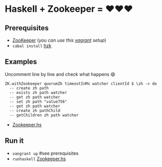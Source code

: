 # Haskell + Zookeeper = :heart::heart::heart:

## Prerequisites
* [ZooKeeper](http://zookeeper.apache.org/) (*you can use this  [vagrant](https://github.com/slon1024/vagrant-cluster-storm) setup*)
* `cabal install` [hzk](https://github.com/dgvncsz0f/hzk)

## Examples
Uncomment line by line and check what happens :smile:
```
ZK.withZookeeper quorumZk timeoutInMs watcher clientId $ \zh -> do
  -- create zh path
  -- exists zh path watcher
  -- get zh path watcher
  -- set zh path "value756"
  -- get zh path watcher
  -- create zh pathChild
  -- getChildren zh path watcher
```
* [Zookeeper.hs](https://github.com/slon1024/haskell_zookeeper/blob/master/Zookeeper.hs)

## Run it
* `vangrant up` #see prerequisites
* `runhaskell` [Zookeeper.hs](https://github.com/slon1024/haskell_zookeeper/blob/master/Zookeeper.hs)
